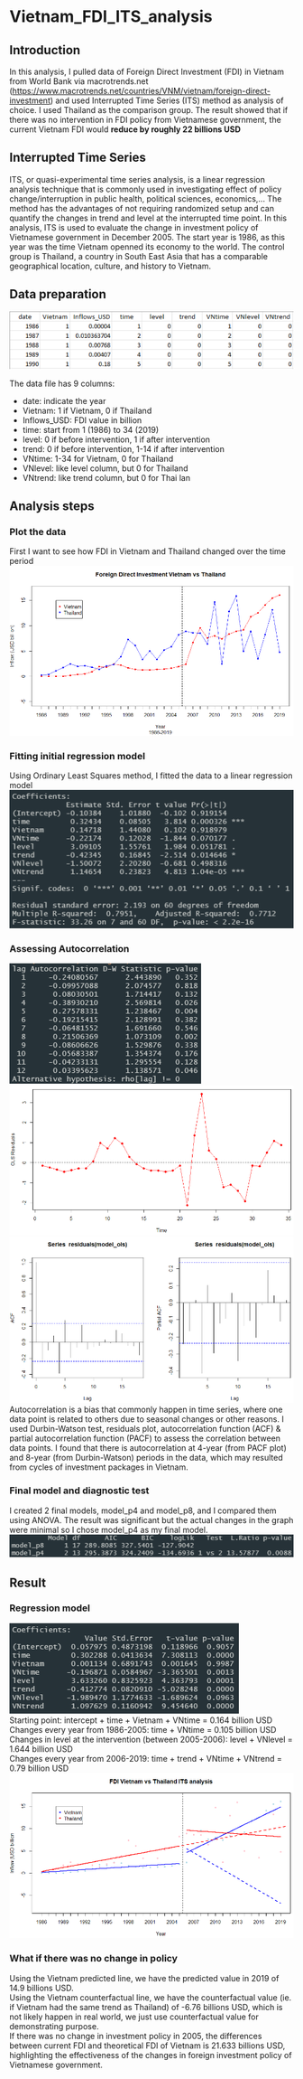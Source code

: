 # Vietnam_FDI_ITS_analysis
## Introduction 
In this analysis, I pulled data of Foreign Direct Investment (FDI) in Vietnam from World Bank via macrotrends.net (https://www.macrotrends.net/countries/VNM/vietnam/foreign-direct-investment) and used Interrupted Time Series (ITS) method as analysis of choice. I used Thailand as the comparison group. The result showed that if there was no intervention in FDI policy from Vietnamese government, the current Vietnam FDI would **reduce by roughly 22 billions USD**

## Interrupted Time Series
ITS, or quasi-experimental time series analysis, is a linear regression analysis technique that is commonly used in investigating effect of policy change/interruption in public health, political sciences, economics,...  The method has the advantages of not requiring randomized setup and can quantify the changes in trend and level at the interrupted time point. In this analysis, ITS is used to evaluate the change in investment policy of Vietnamese government in December 2005. The start year is 1986, as this year was the time Vietnam openned its economy to the world. The control group is Thailand, a country in South East Asia that has a comparable geographical location, culture, and history to Vietnam. 

## Data preparation
![Data table](https://github.com/haohung3010/images_repos/blob/main/VN-Thailand%20FDI%20ITS%20analysis/Data%20table.png)

The data file has 9 columns:
- date: indicate the year
- Vietnam: 1 if Vietnam, 0 if Thailand
- Inflows_USD: FDI value in billion
- time: start from 1 (1986) to 34 (2019)
- level: 0 if before intervention, 1 if after intervention 
- trend: 0 if before intervention, 1-14 if after intervention
- VNtime: 1-34 for Vietnam, 0 for Thailand
- VNlevel: like level column, but 0 for Thailand
- VNtrend: like trend column, but 0 for Thai lan

## Analysis steps
### Plot the data
First I want to see how FDI in Vietnam and Thailand changed over the time period
![Initial plot](https://github.com/haohung3010/images_repos/blob/main/VN-Thailand%20FDI%20ITS%20analysis/Initial%20plot.png)
### Fitting initial regression model
Using Ordinary Least Squares method, I fitted the data to a linear regression model
![OLS model](https://github.com/haohung3010/images_repos/blob/main/VN-Thailand%20FDI%20ITS%20analysis/OLS%20model.png)
### Assessing Autocorrelation
![Durbin-Watson test](https://github.com/haohung3010/images_repos/blob/main/VN-Thailand%20FDI%20ITS%20analysis/Durbin-Watson%20test.png)
![Residuals plot](https://github.com/haohung3010/images_repos/blob/main/VN-Thailand%20FDI%20ITS%20analysis/Residuals%20plot.png)
![ACF and PACF plots](https://github.com/haohung3010/images_repos/blob/main/VN-Thailand%20FDI%20ITS%20analysis/ACF%20and%20PACF%20plots.png)
Autocorrelation is a bias that commonly happen in time series, where one data point is related to others due to seasonal changes or other reasons. I used Durbin-Watson test, residuals plot, autocorrelation function (ACF) & partial autocorrelation function (PACF) to assess the correlation between data points. I found that there is
autocorrelation at 4-year (from PACF plot) and 8-year (from Durbin-Watson) periods in the data, which may resulted from cycles of investment packages in Vietnam. 
### Final model and diagnostic test
I created 2 final models, model_p4 and model_p8, and I compared them using ANOVA. The result was significant but the actual changes in the graph were minimal so I chose model_p4 as my final model. 
![Model p4 vs Model p8](https://github.com/haohung3010/images_repos/blob/main/VN-Thailand%20FDI%20ITS%20analysis/Model%20p4%20vs%20p8.png)
## Result
### Regression model
![Regression model](https://github.com/haohung3010/images_repos/blob/main/VN-Thailand%20FDI%20ITS%20analysis/p4%20model.png) <br />
Starting point: intercept + time + Vietnam + VNtime = 0.164 billion USD <br />
Changes every year from 1986-2005: time + VNtime = 0.105 billion USD <br />
Changes in level at the intervention (between 2005-2006): level + VNlevel = 1.644 billion USD <br />
Changes every year from 2006-2019: time + trend + VNtime + VNtrend = 0.79 billion USD <br />
![Regression plot](https://github.com/haohung3010/images_repos/blob/main/VN-Thailand%20FDI%20ITS%20analysis/Final%20plot.png)
### What if there was no change in policy
Using the Vietnam predicted line, we have the predicted value in 2019 of 14.9 billions USD.<br />
Using the Vietnam counterfactual line, we have the counterfactual value (ie. if Vietnam had the same trend as Thailand) of -6.76 billions USD, which is not likely happen in real world, we just use counterfactual value for demonstrating purpose. <br />
If there was no change in investment policy in 2005, the differences between current FDI and theoretical FDI of Vietnam is 21.633 billions USD, highlighting the effectiveness of the changes in foreign investment policy of Vietnamese government. 

